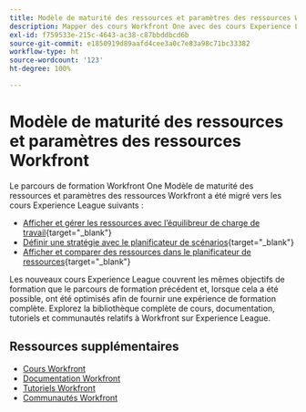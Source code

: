 ```yaml
---
title: Modèle de maturité des ressources et paramètres des ressources Workfront
description: Mapper des cours Workfront One avec des cours Experience League
exl-id: f759533e-215c-4643-ac38-c87bbddbcd6b
source-git-commit: e1850919d89aafd4cee3a0c7e83a98c71bc33382
workflow-type: ht
source-wordcount: '123'
ht-degree: 100%

---
```


# Modèle de maturité des ressources et paramètres des ressources Workfront

Le parcours de formation Workfront One Modèle de maturité des ressources et paramètres des ressources Workfront a été migré vers les cours Experience League suivants :

* [Afficher et gérer les ressources avec l’équilibreur de charge de travail](https://experienceleague.adobe.com/?recommended=Workfront-L-1-2022.1.workloadbalancer){target="_blank"}
* [Définir une stratégie avec le planificateur de scénarios](https://experienceleague.adobe.com/?recommended=Workfront-L-1-2022.1.scenarioplanner){target="_blank"}
* [Afficher et comparer des ressources dans le planificateur de ressources](https://experienceleague.adobe.com/?recommended=Workfront-L-1-2022.1.resourceplanner){target="_blank"}

Les nouveaux cours Experience League couvrent les mêmes objectifs de formation que le parcours de formation précédent et, lorsque cela a été possible, ont été optimisés afin de fournir une expérience de formation complète.  Explorez la bibliothèque complète de cours, documentation, tutoriels et communautés relatifs à Workfront sur Experience League.

## Ressources supplémentaires

* [Cours Workfront](https://experienceleague.adobe.com/?lang=fr&amp;Solution=Workfront#courses)
* [Documentation Workfront](https://experienceleague.adobe.com/docs/workfront.html?lang=fr)
* [Tutoriels Workfront](https://experienceleague.adobe.com/docs/workfront-learn/tutorials-workfront/home.html?lang=fr)
* [Communautés Workfront](https://experienceleaguecommunities.adobe.com/t5/workfront/ct-p/workfront)
